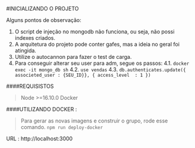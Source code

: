 
#INICIALIZANDO O PROJETO

Alguns pontos de observação:
1. O script de injeção no mongodb não funciona, ou seja, não possi indexes criados.
2. A arquitetura do projeto pode conter gafes, mas a ideia no geral foi atingida.
3. Utilize o autocannon para fazer o test de carga.
4. Para conseguir alterar seu user para adm, segue os passos:
    4.1. `docker exec -it mongo_db sh` 
    4.2. `use vendas`
    4.3. `db.authenticates.update({ associeted_user : {SEU_ID}}, { access_level  : 1 })`

####REQUISISTOS
> Node >=16.10.0
> Docker

####UTILIZANDO DOCKER :
> Para gerar as novas imagens e construir o grupo, rode esse comando. 
> `npm run deploy-docker` 

URL : http://localhost:3000